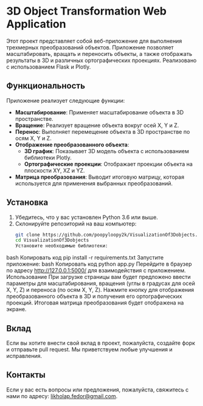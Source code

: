 # 3D Object Transformation Web Application

Этот проект представляет собой веб-приложение для выполнения трехмерных преобразований объектов. Приложение позволяет масштабировать, вращать и переносить объекты, а также отображать результаты в 3D и различных ортографических проекциях. Реализовано с использованием Flask и Plotly.

## Функциональность

Приложение реализует следующие функции:

- **Масштабирование**: Применяет масштабирование объекта в 3D пространстве.
- **Вращение**: Реализует вращение объекта вокруг осей X, Y и Z.
- **Перенос**: Выполняет перемещение объекта в 3D пространстве по осям X, Y и Z.
- **Отображение преобразованного объекта**:
  - **3D график**: Показывает 3D модель объекта с использованием библиотеки Plotly.
  - **Ортографические проекции**: Отображает проекции объекта на плоскости XY, XZ и YZ.
- **Матрица преобразования**: Выводит итоговую матрицу, которая используется для применения выбранных преобразований.

## Установка

1. Убедитесь, что у вас установлен Python 3.6 или выше.
2. Склонируйте репозиторий на ваш компьютер:
   ```bash
   git clone https://github.com/poopyloopy2k/VisualizationOf3Dobjects.git
   cd VisualizationOf3Dobjects
   Установите необходимые библиотеки:
bash
Копировать код
pip install -r requirements.txt
Запустите приложение:
bash
Копировать код
python app.py
Перейдите в браузер по адресу http://127.0.0.1:5000/ для взаимодействия с приложением.
Использование
При загрузке страницы вам будет предложено ввести параметры для масштабирования, вращения (углы в градусах для осей X, Y, Z) и переноса (по осям X, Y, Z).
Нажмите кнопку для отображения преобразованного объекта в 3D и получения его ортографических проекций.
Итоговая матрица преобразования будет отображена на экране.
 ## Вклад
Если вы хотите внести свой вклад в проект, пожалуйста, создайте форк и отправьте pull request. Мы приветствуем любые улучшения и исправления.

## Контакты
Если у вас есть вопросы или предложения, пожалуйста, свяжитесь с нами по адресу: likholap.fedor@gmail.com.
